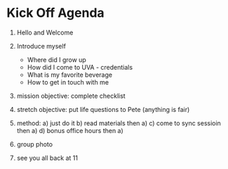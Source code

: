 # Kick Off Agenda
1. Hello and Welcome
2. Introduce myself
    * Where did I grow up
    * How did I come to UVA - credentials
    * What is my favorite beverage
    * How to get in touch with me
3. mission objective: complete checklist
4. stretch objective: put life questions to Pete (anything is fair)

5. method: 
a) just do it
b) read materials then a)
c) come to sync sessioin then a)
d) bonus office hours then a)

6. group photo

7. see you all back at 11
